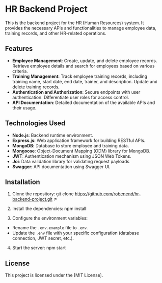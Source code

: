 # HR Backend Project

This is the backend project for the HR (Human Resources) system. It provides the necessary APIs and functionalities to manage employee data, training records, and other HR-related operations.

## Features

- **Employee Management**: Create, update, and delete employee records. Retrieve employee details and search for employees based on various criteria.
- **Training Management**: Track employee training records, including training name, start date, end date, trainer, and description. Update and delete training records.
- **Authentication and Authorization**: Secure endpoints with user authentication. Differentiate user roles for access control.
- **API Documentation**: Detailed documentation of the available APIs and their usage.

## Technologies Used

- **Node.js**: Backend runtime environment.
- **Express.js**: Web application framework for building RESTful APIs.
- **MongoDB**: Database to store employee and training data.
- **Mongoose**: Object-Document Mapping (ODM) library for MongoDB.
- **JWT**: Authentication mechanism using JSON Web Tokens.
- **Joi**: Data validation library for validating request payloads.
- **Swagger**: API documentation using Swagger UI.

## Installation

1. Clone the repository:
git clone https://github.com/robenend/hr-backend-project.git ↗

2. Install the dependencies:
npm install

3. Configure the environment variables:
- Rename the `.env.example` file to `.env`.
- Update the `.env` file with your specific configuration (database connection, JWT secret, etc.).

4. Start the server:
npm start


## License

This project is licensed under the [MIT License].
```


